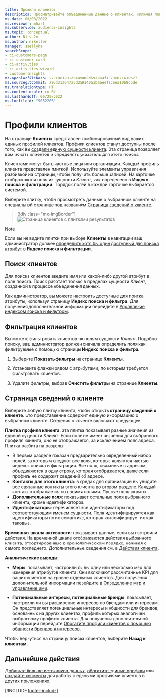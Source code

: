 ```yaml
---
title: Профили клиентов
description: Просматривайте объединенные данные о клиентах, включая поиск и фильтрацию
ms.date: 06/08/2022
ms.reviewer: mhart
ms.subservice: audience-insights
ms.topic: conceptual
author: Nils-2m
ms.author: nikeller
manager: shellyha
searchScope:
- ci-customers-page
- ci-customer-card
- ci-activities
- ci-activities-wizard
- customerInsights
ms.openlocfilehash: 279c8e1291c6449005d593244f1979e871610a77
ms.sourcegitcommit: a97d31a647a5d259140a1baaeef8c6ea10b8cbde
ms.translationtype: HT
ms.contentlocale: ru-RU
ms.lasthandoff: 06/29/2022
ms.locfileid: "9052205"
---
```

# <a name="customer-profiles"></a>Профили клиентов

На странице **Клиенты** представлен комбинированный вид ваших единых профилей клиентов. Профили клиентов станут доступны после того, как вы [создали единую сущности клиента](data-unification.md). Эта страница позволяет вам искать клиентов и определять указатель для этого поиска.

Клиентами могут быть частные лица или организации. Каждый профиль клиента представлен плиткой. Используйте элементы управления разбивкой на страницы, чтобы получить больше записей. На карточке отображаются поля из сущности *Клиент*, как определено в **Индекс поиска и фильтрации**. Порядок полей в каждой карточке выбирается системой.

Выберите плитку, чтобы просмотреть данные о выбранном клиенте на специальной странице под названием [Страница сведений о клиенте](customer-profiles.md#customer-details-page).

> [!div class="mx-imgBorder"]
> ![Страница клиентов с плитками результатов](media/customers-page-result-tiles-B2C.png "Страница клиентов с плитками результатов")

> [!NOTE]
> Если вы не видите плитки при выборе **Клиенты** в навигации ваш администратор должен [определить хотя бы один доступный для поиска атрибут](search-filter-index.md) в **Индекс поиска и фильтрации**.

## <a name="search-for-customers"></a>Поиск клиентов

Для поиска клиентов введите имя или какой-либо другой атрибут в поле поиска. Поиск работает только в пределах сущности *Клиент*, созданной в процессе объединения данных.

Как администратор, вы можете настроить доступные для поиска атрибуты, используя страницу **Индекс поиска и фильтра**. Для получения дополнительной информации перейдите в [Управление индексом поиска и фильтром](search-filter-index.md).

## <a name="filter-customers"></a>Фильтрация клиентов

Вы можете фильтровать клиентов по полям сущности *Клиент*. Подобно поиску, ваш администратор должен сначала определить поля как фильтруемые с помощью страницы **Индекс поиска и фильтра**.

1. Выберите **Показать фильтры** на странице **Клиенты**.

1. Установите флажки рядом с атрибутами, по которым требуется фильтровать клиентов.

1. Удалите фильтры, выбрав **Очистить фильтры** на странице **Клиенты**.

## <a name="customer-details-page"></a>Страница сведений о клиенте

Выберите любую плитку клиента, чтобы открыть **страницу сведений о клиенте**. Это представление содержит единую информацию о выбранном клиенте. Сведения о клиенте включают следующее:

**Плитка профиля клиента**: эта плитка показывает разные значения из единой сущности *Клиент*. Если поле не имеет значения для выбранного профиля клиента, оно не отображается, за исключением поля адреса. Плитка разбита на разделы:

- В первом разделе показан предварительно определенный набор полей, за которым следуют все поля, которые являются частью индекса поиска и фильтрации. Все поля, связанные с адресом, объединяются в одну строку, которая отображается, даже если профиль не содержит сведений об адресе.
- **Контакты для этого клиента**: в средах для организаций вы увидите все связанные контакты этого клиента во втором разделе. Каждый контакт отображается со своими полями. Пустые поля скрыты.
- **Дополнительные поля**: показывает остальные поля выбранного клиента, кроме идентификаторов.
- **Идентификаторы**: перечисляет все идентификаторы под соответствующим именем сущности. Поля идентифицируются как идентификаторы по их семантике, которая классифицирует их как таковые.

**Временная шкала активности**: показывает данные, если вы настроили действия. На временной шкале отображаются действия выбранного клиента, отсортированные в хронологическом порядке, начиная с самого последнего. Дополнительные сведения см. в [Действия клиента](activities.md).

**Аналитические выводы**:

- **Меры**: показывает, настроили ли вы одну или несколько мер для измерения атрибутов клиента. Они включают рассчитанные KPI для ваших клиентов на уровне отдельных клиентов. Для получения дополнительной информации перейдите в [Определение мер и управление ими](measures.md).

- **Потенциальные интересы, потенциальные бренды**: показывает, настроили ли вы расширение интересов по брендам или интересам. Он представляет потенциальные интересы и общности для брендов, основанных на других клиентах, профиль которых аналогичен выбранному профилю клиента. Для получения дополнительной информации перейдите [Обогатите профили клиентов с помощью общности брендов и интересов](enrichment-microsoft.md).

Чтобы вернуться на страницу поиска клиентов, выберите **Назад к клиентам**.

## <a name="next-steps"></a>Дальнейшие действия

[Добавьте больше источников данных](data-sources.md), [обогатите единые профили](enrichment-hub.md) или [создайте сегменты](segments.md) для работы с едиными профилями клиентов в других приложениях.

[!INCLUDE [footer-include](includes/footer-banner.md)]
